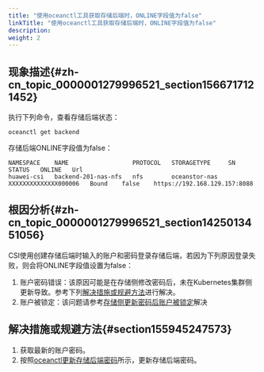 ```yaml
---
title: "使用oceanctl工具获取存储后端时，ONLINE字段值为false"
linkTitle: "使用oceanctl工具获取存储后端时，ONLINE字段值为false"
description: 
weight: 2
---
```


## 现象描述{#zh-cn_topic_0000001279996521_section1566717121452}

执行下列命令，查看存储后端状态：

```
oceanctl get backend
```

存储后端ONLINE字段值为false：

```
NAMESPACE    NAME                  PROTOCOL   STORAGETYPE     SN                     STATUS   ONLINE   Url
huawei-csi   backend-201-nas-nfs   nfs        oceanstor-nas   XXXXXXXXXXXXXX000006   Bound    false    https://192.168.129.157:8088
```

## 根因分析{#zh-cn_topic_0000001279996521_section1425013451056}

CSI使用创建存储后端时输入的账户和密码登录存储后端，若因为下列原因登录失败，则会将ONLINE字段值设置为false：

1.  账户密码错误：该原因可能是在存储侧修改密码后，未在Kubernetes集群侧更新导致。参考下列[解决措施或规避方法](#section155945247573)进行解决。
2.  账户被锁定：该问题请参考[存储侧更新密码后账户被锁定](/docs/troubleshooting/storage-backend-issues/the-value-of-the-online-field-is-false-when-the-oceanctl-tool-is-used-to-obtain-storage-backend-info)解决

## 解决措施或规避方法{#section155945247573}

1.  获取最新的账户密码。
2.  按照[oceanctl更新存储后端密码](/docs/storage-backend-management/managing-storage-backends/updating-a-storage-backend/updating-the-password-of-a-storage-backend-using-oceanctl)所示，更新存储后端密码。

